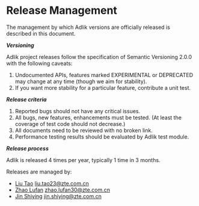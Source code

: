 # Release Management

The management by which Adlik versions are officially released is described in this document.

***Versioning***

Adlik project releases follow the specification of Semantic Versioning 2.0.0 with the following caveats:

1. Undocumented APIs, features marked EXPERIMENTAL or DEPRECATED may change at any time (though we aim for stability).
2. If you want more stability for a particular feature, contribute a unit test.

***Release criteria***

1. Reported bugs should not have any critical issues.
2. All bugs, new features, enhancements must be tested. (At least the coverage of test code should not decrease.)
3. All documents need to be reviewed with no broken link.
4. Performance testing results should be evaluated by Adlik test module.

***Release process***

Adlik is released 4 times per year, typically 1 time in 3 months.

Releases are managed by:

- [Liu Tao](https://github.com/amadeus-zte) <liu.tao23@zte.com.cn>
- [Zhao Lufan](https://github.com/EFanZh)  <zhao.lufan30@zte.com.cn>
- [Jin Shiying](https://github.com/EFanZh)  <jin.shiying@zte.com.cn>
